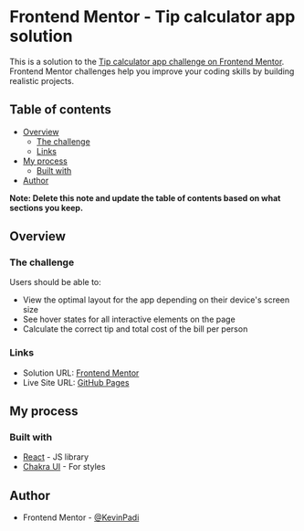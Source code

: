 # Frontend Mentor - Tip calculator app solution

This is a solution to the [Tip calculator app challenge on Frontend Mentor](https://www.frontendmentor.io/challenges/tip-calculator-app-ugJNGbJUX). Frontend Mentor challenges help you improve your coding skills by building realistic projects.

## Table of contents

- [Overview](#overview)
  - [The challenge](#the-challenge)
  - [Links](#links)
- [My process](#my-process)
  - [Built with](#built-with)
- [Author](#author)

**Note: Delete this note and update the table of contents based on what sections you keep.**

## Overview

### The challenge

Users should be able to:

- View the optimal layout for the app depending on their device's screen size
- See hover states for all interactive elements on the page
- Calculate the correct tip and total cost of the bill per person

### Links

- Solution URL: [Frontend Mentor](https://www.frontendmentor.io/solutions/tip-calculator-app-using-react-l9Vsi4Yrjw)
- Live Site URL: [GitHub Pages](https://kevinpadi.github.io/tip-calculator/)

## My process

### Built with

- [React](https://reactjs.org/) - JS library
- [Chakra UI](https://chakra-ui.com/) - For styles

## Author

- Frontend Mentor - [@KevinPadi](https://www.frontendmentor.io/profile/KevinPadi)
